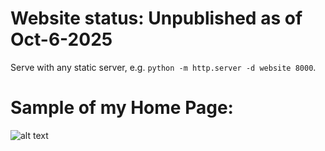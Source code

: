 # Website status: Unpublished as of Oct-6-2025

Serve with any static server, e.g. `python -m http.server -d website 8000`.

# Sample of my Home Page:
![alt text](/home/maximus-nwider/Pictures/Screenshots/HomePage_sample.png)



